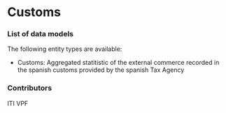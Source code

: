 # Customs


### List of data models

The following entity types are available:

- Customs: Aggregated statitistic of the external commerce recorded in the spanish customs provided by the spanish Tax Agency 



### Contributors

ITI
VPF



